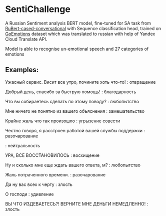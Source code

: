 # SentiChallenge

A Russian Sentiment analysis BERT model, fine-tuned for SA task from 
[RuBert-cased-conversational](https://huggingface.co/DeepPavlov/rubert-base-cased-conversational) 
with Sequence classification head, trained on [GoEmotions](https://ai.googleblog.com/2021/10/goemotions-dataset-for-fine-grained.html)
dataset which was translated to russian with help of Yandex Cloud Translate API.

Model is able to recognise un-emotional speech and 27 categories of emotions

Examples:
---
Ужасный сервис. Висит все утро, почините хоть что-то! : 
 отвращение
 
Добрый день, спасибо за быструю помощь! : 
 благодарность
 
Что вы собираетесь сделать по этому поводу? : 
 любопытство
 
Мне ничего не понятно из вашего объяснения : 
 замешательство
 
Крайне жаль что так произошло : 
 угрызение совести
 
Честно говоря, я расстроен работой вашей службы поддержки : 
 разочарование
 
 : 
 нейтральность
 
УРА, ВСЕ ВОССТАНОВИЛОСЬ : 
 восхищение
 
Ну и сколько мне еще ждать вашего ответа, м? : 
 любопытство
 
Жаль потраченного времени. : 
 разочарование
 
Да ну вас всех к черту : 
 злость
 
О господи : 
 удивление
 
ВЫ ЧТО ИЗДЕВАЕТЕСЬ?! ВЕРНИТЕ МНЕ ДЕНЬГИ НЕМЕДЛЕННО! : 
 злость
